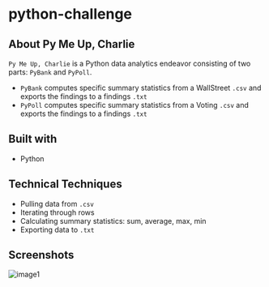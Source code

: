 # python-challenge
## About Py Me Up, Charlie

`Py Me Up, Charlie` is a Python data analytics endeavor consisting of two parts: `PyBank` and `PyPoll`.
- `PyBank` computes specific summary statistics from a WallStreet `.csv` and exports the findings to a findings `.txt`
- `PyPoll` computes specific summary statistics from a Voting `.csv` and exports the findings to a findings `.txt` 

## Built with
- Python

## Technical Techniques
- Pulling data from `.csv`
- Iterating through rows
- Calculating summary statistics: sum, average, max, min
- Exporting data to `.txt`

## Screenshots
![image1](https://user-images.githubusercontent.com/74934154/138540392-92df3eeb-71d0-4529-84a2-439880aff5ad.png)
